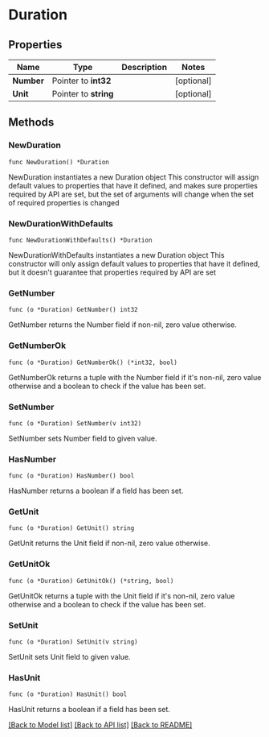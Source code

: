 # Duration

## Properties

Name | Type | Description | Notes
------------ | ------------- | ------------- | -------------
**Number** | Pointer to **int32** |  | [optional] 
**Unit** | Pointer to **string** |  | [optional] 

## Methods

### NewDuration

`func NewDuration() *Duration`

NewDuration instantiates a new Duration object
This constructor will assign default values to properties that have it defined,
and makes sure properties required by API are set, but the set of arguments
will change when the set of required properties is changed

### NewDurationWithDefaults

`func NewDurationWithDefaults() *Duration`

NewDurationWithDefaults instantiates a new Duration object
This constructor will only assign default values to properties that have it defined,
but it doesn't guarantee that properties required by API are set

### GetNumber

`func (o *Duration) GetNumber() int32`

GetNumber returns the Number field if non-nil, zero value otherwise.

### GetNumberOk

`func (o *Duration) GetNumberOk() (*int32, bool)`

GetNumberOk returns a tuple with the Number field if it's non-nil, zero value otherwise
and a boolean to check if the value has been set.

### SetNumber

`func (o *Duration) SetNumber(v int32)`

SetNumber sets Number field to given value.

### HasNumber

`func (o *Duration) HasNumber() bool`

HasNumber returns a boolean if a field has been set.

### GetUnit

`func (o *Duration) GetUnit() string`

GetUnit returns the Unit field if non-nil, zero value otherwise.

### GetUnitOk

`func (o *Duration) GetUnitOk() (*string, bool)`

GetUnitOk returns a tuple with the Unit field if it's non-nil, zero value otherwise
and a boolean to check if the value has been set.

### SetUnit

`func (o *Duration) SetUnit(v string)`

SetUnit sets Unit field to given value.

### HasUnit

`func (o *Duration) HasUnit() bool`

HasUnit returns a boolean if a field has been set.


[[Back to Model list]](../README.md#documentation-for-models) [[Back to API list]](../README.md#documentation-for-api-endpoints) [[Back to README]](../README.md)



